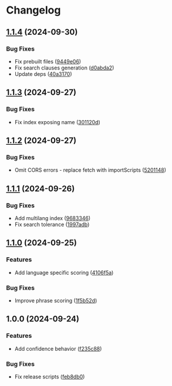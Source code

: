 # Changelog

## [1.1.4](https://github.com/diplodoc-platform/search-extension/compare/v1.1.3...v1.1.4) (2024-09-30)


### Bug Fixes

* Fix prebuilt files ([9449e06](https://github.com/diplodoc-platform/search-extension/commit/9449e06f6c04757a4dafad786d462da4d981761a))
* Fix search clauses generation ([d0abda2](https://github.com/diplodoc-platform/search-extension/commit/d0abda2cb40f94b26f876599dc80ba8e44a845f0))
* Update deps ([40a3170](https://github.com/diplodoc-platform/search-extension/commit/40a3170f96f49d8e065004dc0f261754da6bce75))

## [1.1.3](https://github.com/diplodoc-platform/search-extension/compare/v1.1.2...v1.1.3) (2024-09-27)


### Bug Fixes

* Fix index exposing name ([301120d](https://github.com/diplodoc-platform/search-extension/commit/301120df588eef4e8ddcd87e93cf3b0aff27d301))

## [1.1.2](https://github.com/diplodoc-platform/search-extension/compare/v1.1.1...v1.1.2) (2024-09-27)


### Bug Fixes

* Omit CORS errors - replace fetch with importScripts ([5201148](https://github.com/diplodoc-platform/search-extension/commit/5201148f9a963f52837307245178d88be96a09eb))

## [1.1.1](https://github.com/diplodoc-platform/search-extension/compare/v1.1.0...v1.1.1) (2024-09-26)


### Bug Fixes

* Add multilang index ([9683346](https://github.com/diplodoc-platform/search-extension/commit/9683346b192bfdee3a0ba6c4469a405326b45c48))
* Fix search tolerance ([1997adb](https://github.com/diplodoc-platform/search-extension/commit/1997adbe1657ec60a7cea5f0e28519c02c7adc14))

## [1.1.0](https://github.com/diplodoc-platform/search-extension/compare/v1.0.0...v1.1.0) (2024-09-25)


### Features

* Add language specific scoring ([4106f5a](https://github.com/diplodoc-platform/search-extension/commit/4106f5a5e0caaed8d8f94765badaa1dd1121b406))


### Bug Fixes

* Improve phrase scoring ([1f5b52d](https://github.com/diplodoc-platform/search-extension/commit/1f5b52dfd38a96e74628c91efaf3d6a25b02b050))

## 1.0.0 (2024-09-24)


### Features

* Add confidence behavior ([f235c88](https://github.com/diplodoc-platform/search-extension/commit/f235c8877d383a96f153046f13fd8d05dd7e1d08))


### Bug Fixes

* Fix release scripts ([feb8db0](https://github.com/diplodoc-platform/search-extension/commit/feb8db0c92751fc9ab1157644d3de3372aaa4dfa))
